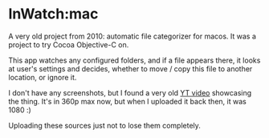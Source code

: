 # InWatch:mac
A very old project from 2010: automatic file categorizer for macos. It was a project to try Cocoa Objective-C on.

This app watches any configured folders, and if a file appears there, it looks at user's settings and decides, whether to move / copy this file to another location, or ignore it.

I don't have any screenshots, but I found a very old [YT video](https://www.youtube.com/watch?v=pfb3fSMT9Pg) showcasing the thing. It's in 360p max now, but when I uploaded it back then, it was 1080 :)

Uploading these sources just not to lose them completely.
